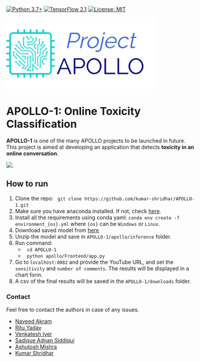 [![Python 3.7+](https://img.shields.io/badge/python-3.7+-blue.svg)](https://www.python.org/downloads/release/python-376/)
[![TensorFlow 2.1](https://img.shields.io/badge/tensorflow-2.1.1-blue.svg)](https://github.com/tensorflow/tensorflow/releases)
[![License: MIT](https://img.shields.io/badge/License-MIT-yellow.svg)](https://github.com/kumar-shridhar/APOLLO-1/blob/master/LICENSE)

![.](apollo/Frontend/static/img/LogoMakr_2DoISf.png)                                                                   

# APOLLO-1: Online Toxicity Classification

**APOLLO-1** is one of the many APOLLO projects to be launched in future. This project is aimed at developing an application that detects **toxicity in an online conversation**.

![.](apollo/Frontend/static/img/Apollo.gif) 

## How to run

1. Clone the repo: ``` git clone https://github.com/kumar-shridhar/APOLLO-1.git``` 
2. Make sure you have anaconda installed. If not, check [here](https://docs.anaconda.com/anaconda/install/). 
3. Install all the requirements using conda yaml: ```conda env create -f environment_{os}.yml``` where ```{os}``` can be ```Windows``` or ```Linux```.
4. Download saved model from [here](https://drive.google.com/file/d/1RNd4L_zGVrFF_Cl-6KfoHIInMO-5A0e3/view?usp=sharing)
5. Unzip the model and save in ```APOLLO-1/apollo/inference``` folder.
6. Run command: 
    * ``` cd APOLLO-1```
    * ``` python apollo/Frontend/app.py```
7. Go to ```localhost:8082``` and provide the YouTube URL, and set the ```sensitivity``` and ```number of comments```. The results will be displayed in a chart form. 
8. A csv of the final results will be saved in the ```APOLLO-1/downloads``` folder.


### Contact
Feel free to contact the authors in case of any issues. 
* [Naveed Akram](https://github.com/n-akram)
* [Ritu Yadav](https://github.com/RituYadav92)
* [Venkatesh Iyer](https://github.com/venkyiyer)
* [Sadique Adnan Siddiqui](https://github.com/sadique-adnan)
* [Ashutosh Mishra](https://github.com/ashutoshmishra1014)
* [Kumar Shridhar](https://kumar-shridhar.github.io/)
